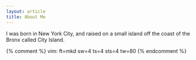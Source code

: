 ```yaml
---
layout: article
title: About Me
---
```


I was born in New York City, and raised on a small island off the coast of the
Bronx called City Island.

{% comment %}
vim: ft=mkd sw=4 ts=4 sts=4 tw=80
{% endcomment %}
